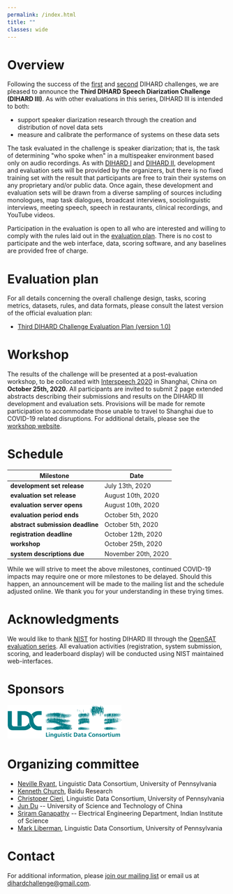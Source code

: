 ```yaml
---
permalink: /index.html
title: ""
classes: wide
---
```



# Overview
Following the success of the [first](https://dihardchallenge.github.io/dihard1) and [second](https://dihardchallenge.github.io/dihard2) DIHARD 
challenges, we are pleased to announce the **Third DIHARD Speech Diarization
Challenge (DIHARD III)**. As with other evaluations in this series,
DIHARD III is intended to both:

* support speaker diarization research through the creation and distribution
  of novel data sets
* measure and calibrate the performance of systems on these data sets

The task evaluated in the challenge is speaker diarization; that is, the
task of determining "who spoke when" in a multispeaker environment based
only on audio recordings. As with [DIHARD I](https://dihardchallenge.github.io/dihard1) and [DIHARD II](https://dihardchallenge.github.io/dihard2),
development and evaluation sets will be provided by the organizers, but
there is no fixed training set with the result that participants are free to
train their systems on any proprietary and/or public data. Once again, these
development and evaluation sets will be drawn from a diverse sampling of
sources including monologues, map task dialogues, broadcast interviews,
sociolinguistic interviews, meeting speech, speech in restaurants, clinical
recordings, and YouTube videos.
  
Participation in the evaluation is open to all who are interested and
willing to comply with the rules laid out in the [evaluation plan](#plan). There is
no cost to participate and the web interface, data, scoring software, and
any baselines are provided free of charge.

# <a name="plan"></a>Evaluation plan
For all details concerning the overall challenge design, tasks, scoring metrics, datasets, rules, and data formats, please consult the latest version of the official evaluation plan:

* [Third DIHARD Challenge Evaluation Plan (version 1.0)](docs/third_dihard_eval_plan_v1.0.pdf)


# Workshop
The results of the challenge will be presented at a post-evaluation workshop,
to be collocated with [Interspeech 2020](http://www.interspeech2020.org/) in
Shanghai, China on **October 25th, 2020**. All participants are invited to
submit 2 page extended abstracts describing their submissions and results on
the DIHARD III development and evaluation sets. Provisions will be made for
remote participation to accommodate those unable to travel to Shanghai due to
COVID-19 related disruptions. For additional details, please see the
[workshop website](https://dihardchallenge.github.io/dihard3workshop/).


# Schedule

| **Milestone**                      |  **Date**             |
| ---------------------------------- | --------------------- |
| **development set release**        |  July 13th, 2020       |
| **evaluation set release**         |  August 10th, 2020      |
| **evaluation server opens**        |  August 10th, 2020      |
| **evaluation period ends**         |  October 5th, 2020    |
| **abstract submission deadline**   |  October 5th, 2020    |
| **registration deadline**          |  October 12th, 2020    |
| **workshop**                       |  October 25th, 2020 |
| **system descriptions due**        |  November 20th, 2020   |

While we will strive to meet the above milestones, continued COVID-19
impacts may require one or more milestones to be delayed.  Should this
happen, an announcement will be made to the mailing list and the schedule
adjusted online.  We thank you for your understanding in these trying times.


# Acknowledgments

We would like to thank [NIST](https://www.nist.gov/) for hosting DIHARD III
through the [OpenSAT evaluation series](https://www.nist.gov/itl/iad/mig/opensat). All evaluation activities (registration, system submission, scoring,
and leaderboard display) will be conducted using NIST maintained
web-interfaces.


# Sponsors
[![](images/LDClogo.png)](https://www.ldc.upenn.edu/)


# Organizing committee

* [Neville Ryant](https://scholar.google.com/citations?user=bckldv8AAAAJ&hl=en), Linguistic Data Consortium, University of Pennsylvania
* [Kenneth Church](http://research.baidu.com/People/index-view?id=115), Baidu Research
* [Christoper Cieri](https://www.ldc.upenn.edu/staff/christopher-cieri), Linguistic Data Consortium, University of Pennsylvania
* [Jun Du](http://staff.ustc.edu.cn/~jundu/)  --  University of Science and Technology of China
* [Sriram Ganapathy](http://www.leap.ee.iisc.ac.in/sriram/)  --  Electrical Engineering Department, Indian Institute of Science
* [Mark Liberman](https://www.ling.upenn.edu/~myl/), Linguistic Data Consortium, University of Pennsylvania


# Contact
For additional information, please [join our mailing list](https://groups.google.com/forum/#!forum/dihard/join) or email us at [dihardchallenge@gmail.com](mailto:dihardchallenge@gmail.com).


